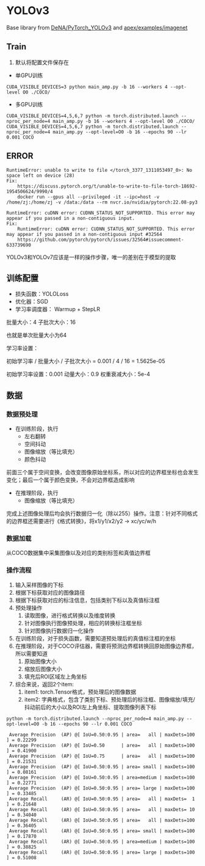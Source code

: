 
# YOLOv3

Base library from [DeNA/PyTorch_YOLOv3](https://github.com/DeNA/PyTorch_YOLOv3) and [apex/examples/imagenet](https://github.com/NVIDIA/apex/tree/master/examples/imagenet)

## Train

1. 默认将配置文件保存在

* 单GPU训练

```shell
CUDA_VISIBLE_DEVICES=3 python main_amp.py -b 16 --workers 4 --opt-level O0 ./COCO/
```

* 多GPU训练

```shell
CUDA_VISIBLE_DEVICES=4,5,6,7 python -m torch.distributed.launch --nproc_per_node=4 main_amp.py -b 16 --workers 4 --opt-level O0 ./COCO/
CUDA_VISIBLE_DEVICES=4,5,6,7 python -m torch.distributed.launch --nproc_per_node=4 main_amp.py --opt-level=O0 -b 16 --epochs 90 --lr 0.001 COCO
```

## ERROR

```text
RuntimeError: unable to write to file </torch_3377_1311053497_0>: No space left on device (28)
Fix:
    https://discuss.pytorch.org/t/unable-to-write-to-file-torch-18692-1954506624/9990/4
    docker run --gpus all --privileged -it --ipc=host -v /home/zj:/home/zj -v /data:/data --rm nvcr.io/nvidia/pytorch:22.08-py3
```

```text
RuntimeError: cuDNN error: CUDNN_STATUS_NOT_SUPPORTED. This error may appear if you passed in a non-contiguous input.
Fix:
    RuntimeError: cuDNN error: CUDNN_STATUS_NOT_SUPPORTED. This error may appear if you passed in a non-contiguous input #32564
    https://github.com/pytorch/pytorch/issues/32564#issuecomment-633739690
```

YOLOv3和YOLOv7应该是一样的操作步骤，唯一的差别在于模型的提取

## 训练配置

* 损失函数：YOLOLoss
* 优化器：SGD
* 学习率调度器： Warmup + StepLR

批量大小：4
子批次大小：16

也就是单次批量大小为64

学习率设置：

初始学习率 / 批量大小 / 子批次大小 = 0.001 / 4 / 16 = 1.5625e-05

初始学习率设置：0.001
动量大小：0.9
权重衰减大小：5e-4

## 数据

### 数据预处理

* 在训练阶段，执行 
  * 左右翻转 
  * 空间抖动 
  * 图像缩放（等比填充） 
  * 颜色抖动

前面三个属于空间变换，会改变图像原始坐标系，所以对应的边界框坐标也会发生变化；最后一个属于颜色变换，不会对边界框造成影响

* 在推理阶段，执行
  * 图像缩放（等比填充）

完成上述图像处理后均会执行数据归一化（除以255）操作。注意：针对不同格式的边界框还需要进行《格式转换》，将x1/y1/x2/y2 -> xc/yc/w/h

### 数据加载

从COCO数据集中采集图像以及对应的类别标签和真值边界框

### 操作流程

1. 输入采样图像的下标
2. 根据下标获取对应的图像路径
3. 根据下标获取对应的标注信息，包括类别下标以及真值标注框
4. 预处理操作
   1. 读取图像，进行格式转换以及维度转换
   2. 针对图像执行图像预处理，相应的转换标注框坐标
   3. 针对图像执行数据归一化操作
5. 在训练阶段，对于损失函数，需要知道预处理后的真值标注框的坐标
6. 在推理阶段，对于COCO评估器，需要将预测边界框转换回原始图像边界框，所以需要知道
   1. 原始图像大小
   2. 缩放后图像大小
   3. 填充后ROI区域左上角坐标
7. 综合来说，返回2个item:
   1. item1: torch.Tensor格式，预处理后的图像数据
   2. item2: 字典格式，包含了类别下标、预处理后的标注框、图像缩放/填充/抖动前后的大小以及ROI左上角坐标、提取图像列表下标

```shell
python -m torch.distributed.launch --nproc_per_node=4 main_amp.py --opt-level=O0 -b 16 --epochs 90 --lr 0.001 COCO
```

```text
 Average Precision  (AP) @[ IoU=0.50:0.95 | area=   all | maxDets=100 ] = 0.22299
 Average Precision  (AP) @[ IoU=0.50      | area=   all | maxDets=100 ] = 0.41900
 Average Precision  (AP) @[ IoU=0.75      | area=   all | maxDets=100 ] = 0.21531
 Average Precision  (AP) @[ IoU=0.50:0.95 | area= small | maxDets=100 ] = 0.08161
 Average Precision  (AP) @[ IoU=0.50:0.95 | area=medium | maxDets=100 ] = 0.22771
 Average Precision  (AP) @[ IoU=0.50:0.95 | area= large | maxDets=100 ] = 0.33485
 Average Recall     (AR) @[ IoU=0.50:0.95 | area=   all | maxDets=  1 ] = 0.21648
 Average Recall     (AR) @[ IoU=0.50:0.95 | area=   all | maxDets= 10 ] = 0.34040
 Average Recall     (AR) @[ IoU=0.50:0.95 | area=   all | maxDets=100 ] = 0.36405
 Average Recall     (AR) @[ IoU=0.50:0.95 | area= small | maxDets=100 ] = 0.17870
 Average Recall     (AR) @[ IoU=0.50:0.95 | area=medium | maxDets=100 ] = 0.38825
 Average Recall     (AR) @[ IoU=0.50:0.95 | area= large | maxDets=100 ] = 0.51008
```
